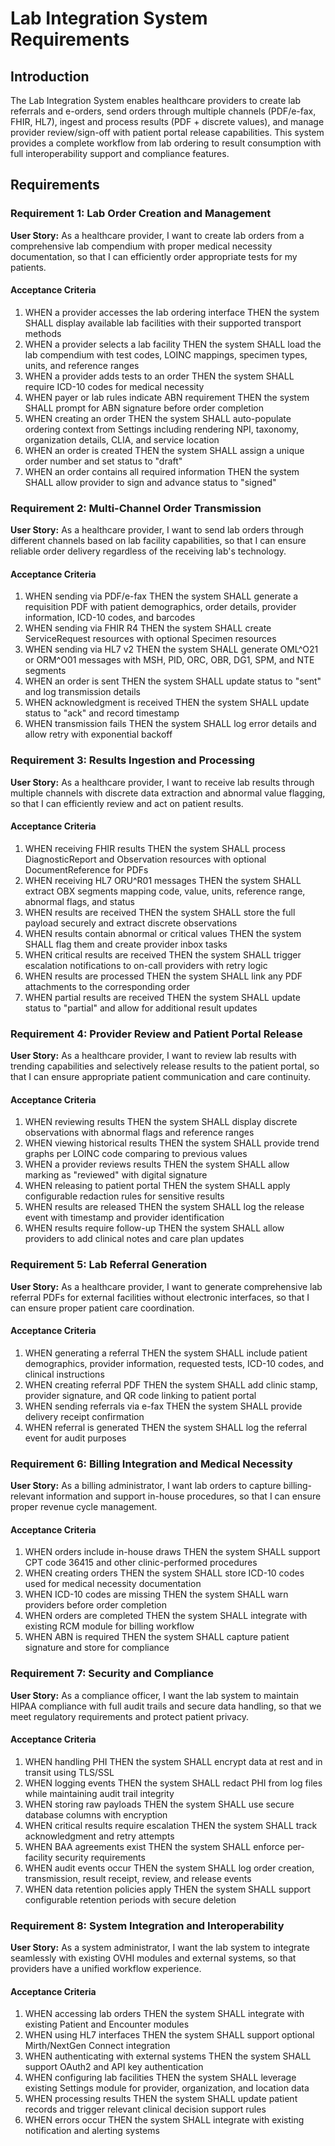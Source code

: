 # Lab Integration System Requirements

## Introduction

The Lab Integration System enables healthcare providers to create lab referrals and e-orders, send orders through multiple channels (PDF/e-fax, FHIR, HL7), ingest and process results (PDF + discrete values), and manage provider review/sign-off with patient portal release capabilities. This system provides a complete workflow from lab ordering to result consumption with full interoperability support and compliance features.

## Requirements

### Requirement 1: Lab Order Creation and Management

**User Story:** As a healthcare provider, I want to create lab orders from a comprehensive lab compendium with proper medical necessity documentation, so that I can efficiently order appropriate tests for my patients.

#### Acceptance Criteria

1. WHEN a provider accesses the lab ordering interface THEN the system SHALL display available lab facilities with their supported transport methods
2. WHEN a provider selects a lab facility THEN the system SHALL load the lab compendium with test codes, LOINC mappings, specimen types, units, and reference ranges
3. WHEN a provider adds tests to an order THEN the system SHALL require ICD-10 codes for medical necessity
4. WHEN payer or lab rules indicate ABN requirement THEN the system SHALL prompt for ABN signature before order completion
5. WHEN creating an order THEN the system SHALL auto-populate ordering context from Settings including rendering NPI, taxonomy, organization details, CLIA, and service location
6. WHEN an order is created THEN the system SHALL assign a unique order number and set status to "draft"
7. WHEN an order contains all required information THEN the system SHALL allow provider to sign and advance status to "signed"

### Requirement 2: Multi-Channel Order Transmission

**User Story:** As a healthcare provider, I want to send lab orders through different channels based on lab facility capabilities, so that I can ensure reliable order delivery regardless of the receiving lab's technology.

#### Acceptance Criteria

1. WHEN sending via PDF/e-fax THEN the system SHALL generate a requisition PDF with patient demographics, order details, provider information, ICD-10 codes, and barcodes
2. WHEN sending via FHIR R4 THEN the system SHALL create ServiceRequest resources with optional Specimen resources
3. WHEN sending via HL7 v2 THEN the system SHALL generate OML^O21 or ORM^O01 messages with MSH, PID, ORC, OBR, DG1, SPM, and NTE segments
4. WHEN an order is sent THEN the system SHALL update status to "sent" and log transmission details
5. WHEN acknowledgment is received THEN the system SHALL update status to "ack" and record timestamp
6. WHEN transmission fails THEN the system SHALL log error details and allow retry with exponential backoff

### Requirement 3: Results Ingestion and Processing

**User Story:** As a healthcare provider, I want to receive lab results through multiple channels with discrete data extraction and abnormal value flagging, so that I can efficiently review and act on patient results.

#### Acceptance Criteria

1. WHEN receiving FHIR results THEN the system SHALL process DiagnosticReport and Observation resources with optional DocumentReference for PDFs
2. WHEN receiving HL7 ORU^R01 messages THEN the system SHALL extract OBX segments mapping code, value, units, reference range, abnormal flags, and status
3. WHEN results are received THEN the system SHALL store the full payload securely and extract discrete observations
4. WHEN results contain abnormal or critical values THEN the system SHALL flag them and create provider inbox tasks
5. WHEN critical results are received THEN the system SHALL trigger escalation notifications to on-call providers with retry logic
6. WHEN results are processed THEN the system SHALL link any PDF attachments to the corresponding order
7. WHEN partial results are received THEN the system SHALL update status to "partial" and allow for additional result updates

### Requirement 4: Provider Review and Patient Portal Release

**User Story:** As a healthcare provider, I want to review lab results with trending capabilities and selectively release results to the patient portal, so that I can ensure appropriate patient communication and care continuity.

#### Acceptance Criteria

1. WHEN reviewing results THEN the system SHALL display discrete observations with abnormal flags and reference ranges
2. WHEN viewing historical results THEN the system SHALL provide trend graphs per LOINC code comparing to previous values
3. WHEN a provider reviews results THEN the system SHALL allow marking as "reviewed" with digital signature
4. WHEN releasing to patient portal THEN the system SHALL apply configurable redaction rules for sensitive results
5. WHEN results are released THEN the system SHALL log the release event with timestamp and provider identification
6. WHEN results require follow-up THEN the system SHALL allow providers to add clinical notes and care plan updates

### Requirement 5: Lab Referral Generation

**User Story:** As a healthcare provider, I want to generate comprehensive lab referral PDFs for external facilities without electronic interfaces, so that I can ensure proper patient care coordination.

#### Acceptance Criteria

1. WHEN generating a referral THEN the system SHALL include patient demographics, provider information, requested tests, ICD-10 codes, and clinical instructions
2. WHEN creating referral PDF THEN the system SHALL add clinic stamp, provider signature, and QR code linking to patient portal
3. WHEN sending referrals via e-fax THEN the system SHALL provide delivery receipt confirmation
4. WHEN referral is generated THEN the system SHALL log the referral event for audit purposes

### Requirement 6: Billing Integration and Medical Necessity

**User Story:** As a billing administrator, I want lab orders to capture billing-relevant information and support in-house procedures, so that I can ensure proper revenue cycle management.

#### Acceptance Criteria

1. WHEN orders include in-house draws THEN the system SHALL support CPT code 36415 and other clinic-performed procedures
2. WHEN creating orders THEN the system SHALL store ICD-10 codes used for medical necessity documentation
3. WHEN ICD-10 codes are missing THEN the system SHALL warn providers before order completion
4. WHEN orders are completed THEN the system SHALL integrate with existing RCM module for billing workflow
5. WHEN ABN is required THEN the system SHALL capture patient signature and store for compliance

### Requirement 7: Security and Compliance

**User Story:** As a compliance officer, I want the lab system to maintain HIPAA compliance with full audit trails and secure data handling, so that we meet regulatory requirements and protect patient privacy.

#### Acceptance Criteria

1. WHEN handling PHI THEN the system SHALL encrypt data at rest and in transit using TLS/SSL
2. WHEN logging events THEN the system SHALL redact PHI from log files while maintaining audit trail integrity
3. WHEN storing raw payloads THEN the system SHALL use secure database columns with encryption
4. WHEN critical results require escalation THEN the system SHALL track acknowledgment and retry attempts
5. WHEN BAA agreements exist THEN the system SHALL enforce per-facility security requirements
6. WHEN audit events occur THEN the system SHALL log order creation, transmission, result receipt, review, and release events
7. WHEN data retention policies apply THEN the system SHALL support configurable retention periods with secure deletion

### Requirement 8: System Integration and Interoperability

**User Story:** As a system administrator, I want the lab system to integrate seamlessly with existing OVHI modules and external systems, so that providers have a unified workflow experience.

#### Acceptance Criteria

1. WHEN accessing lab orders THEN the system SHALL integrate with existing Patient and Encounter modules
2. WHEN using HL7 interfaces THEN the system SHALL support optional Mirth/NextGen Connect integration
3. WHEN authenticating with external systems THEN the system SHALL support OAuth2 and API key authentication
4. WHEN configuring lab facilities THEN the system SHALL leverage existing Settings module for provider, organization, and location data
5. WHEN processing results THEN the system SHALL update patient records and trigger relevant clinical decision support rules
6. WHEN errors occur THEN the system SHALL integrate with existing notification and alerting systems